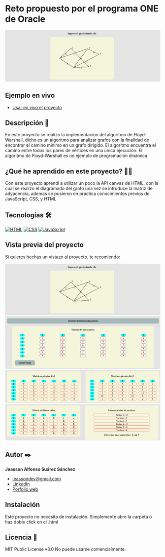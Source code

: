 # Reto propuesto por el programa ONE de Oracle
![Imagen del proyecto](https://github.com/JeassonSuarez/AlgoritmoDeFloyd-Warshall/blob/main/imagenes/grafo%20pintado.png?raw=true)

## Ejemplo en vivo
- [Usar en vivo el proyecto](https://jeassonsuarez.github.io/AlgoritmoDeFloyd-Warshall/)

## Descripción 📑

En este proyecto se realizo la implementacion del algoritmo de Floyd-Warshall, dicho es un algoritmo para analizar grafos con la finalidad de encontrar el camino minimo en un grafo dirigido. El algoritmo encuentra el camino entre todos los pares de vértices en una única ejecución. El algoritmo de Floyd-Warshall es un ejemplo de programación dinámica.

## ¿Qué he aprendido en este proyecto? 🙇🏻 

Con este proyecto aprendi a utilizar un poco la API canvas de HTML, con la cual se realizo el diagramado del grafo una vez se intruduce la matriz de adyacencia, ademas se pusieron en practica conocimientos previos de JavaScript, CSS, y HTML

## Tecnologías 🛠
<!-- Iconos sacados de: https://github.com/hendrasob/badges/blob/master/README.md y https://github.com/alexandresanlim/Badges4-README.md-Profile -->
[![HTML](https://img.shields.io/badge/HTML5-E34F26?style=for-the-badge&logo=html5&logoColor=white)](https://es.wikipedia.org/wiki/HTML5)
[![CSS](https://img.shields.io/badge/CSS3-1572B6?style=for-the-badge&logo=css3&logoColor=white)](https://es.wikipedia.org/wiki/CSS)
[![JavaScript](https://img.shields.io/badge/JavaScript-F7DF1E?style=for-the-badge&logo=javascript&logoColor=black)](https://es.wikipedia.org/wiki/JavaScript)


## Vista previa del proyecto
Si quieres hechas un vistazo al proyecto, te recomiendo:

![Captura del proyecto](https://github.com/JeassonSuarez/AlgoritmoDeFloyd-Warshall/blob/main/imagenes/grafo%20pintado.png?raw=true)
![Captura del proyecto](https://github.com/JeassonSuarez/AlgoritmoDeFloyd-Warshall/blob/main/imagenes/adyacencia.png?raw=true)
![Captura del proyecto](https://github.com/JeassonSuarez/AlgoritmoDeFloyd-Warshall/blob/main/imagenes/pivotes.png?raw=true)
![Captura del proyecto](https://github.com/JeassonSuarez/AlgoritmoDeFloyd-Warshall/blob/main/imagenes/recorridos-excenticidad.png?raw=true)

## Autor ✒️
**Jeasson Alfonso Suárez Sánchez**

* [jeassondev@gmail.com](jeassondev@gmail.com)
* [LinkedIn](www.linkedin.com/in/jeassonsuarez)
* [Porfolio web](https://jeassonsuarez.github.io/Portafolio/)

## Instalación 
Este proyecto no necesita de instalación. Simplemente abre la carpeta o haz doble click en el .html
  
## Licencia 📄
MIT Public License v3.0
No puede usarse comencialmente.
